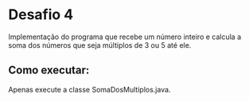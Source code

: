# Desafio 4

Implementação do programa que recebe um número inteiro e calcula a soma dos números que seja múltiplos de 3 ou 5 até ele.

## Como executar:

Apenas execute a classe SomaDosMultiplos.java.
